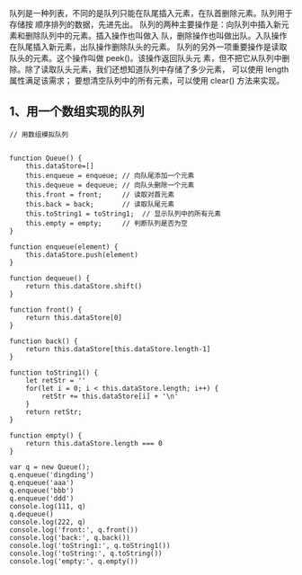 队列是一种列表，不同的是队列只能在队尾插入元素，在队首删除元素。队列用于存储按 顺序排列的数据，先进先出。
队列的两种主要操作是：向队列中插入新元素和删除队列中的元素。插入操作也叫做入 队，删除操作也叫做出队。入队操作在队尾插入新元素，出队操作删除队头的元素。
队列的另外一项重要操作是读取队头的元素。这个操作叫做 peek()。该操作返回队头元 素，但不把它从队列中删除。除了读取队头元素，我们还想知道队列中存储了多少元素， 可以使用 length 属性满足该需求；
要想清空队列中的所有元素，可以使用 clear() 方法来实现。

## 1、用一个数组实现的队列
```
// 用数组模拟队列


function Queue() {
	this.dataStore=[]
	this.enqueue = enqueue; // 向队尾添加一个元素
	this.dequeue = dequeue; // 向队头删除一个元素
	this.front = front;  	// 读取对首元素
	this.back = back;		// 读取队尾元素
	this.toString1 = toString1;  // 显示队列中的所有元素
	this.empty = empty;  	// 判断队列是否为空
}

function enqueue(element) {
	this.dataStore.push(element)
}

function dequeue() {
	return this.dataStore.shift()
}

function front() {
	return this.dataStore[0]
}

function back() {
	return this.dataStore[this.dataStore.length-1]
}

function toString1() {
	let retStr = ''
	for(let i = 0; i < this.dataStore.length; i++) {
		retStr += this.dataStore[i] + '\n'
	}
	return retStr;
}

function empty() {
	return this.dataStore.length === 0
}

var q = new Queue();
q.enqueue('dingding')
q.enqueue('aaa')
q.enqueue('bbb')
q.enqueue('ddd')
console.log(111, q)
q.dequeue()
console.log(222, q)
console.log('front:', q.front())
console.log('back:', q.back())
console.log('toString1:', q.toString1())
console.log('toString:', q.toString())
console.log('empty:', q.empty())
```
